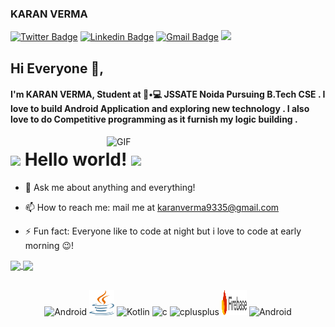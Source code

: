 ###  KARAN VERMA

[![Twitter Badge](https://img.shields.io/badge/@iam_karanV-30302f?style=flat&logo=twitter&logoColor=white)](https://twitter.com/iam_karanV?s=08)
[![Linkedin Badge](https://img.shields.io/badge/KaranVerma-30302f?style=flat&logo=linkedin)](https://www.linkedin.com/in/karan-verma123/)
[![Gmail Badge](https://img.shields.io/badge/karanverma9335@gmail.com-30302f?style=flat&logo=Gmail&logoColor=white)](mailto:karanverma9335@gmail.com)
![](https://visitor-badge.glitch.me/badge?page_id=karan7393065010.karan7393065010) 

## Hi Everyone 👋,           
#### I'm KARAN VERMA, Student at 👨•💻 JSSATE Noida Pursuing B.Tech CSE . I love to build Android Application and exploring new technology . I also love to do Competitive programming as it furnish my logic building .

<img align="right" alt="GIF" src="https://miro.medium.com/max/875/1*Urc28sbnORGOW5oyohQ06g.gif" width="350px" />

# <img src="https://github.com/TheDudeThatCode/TheDudeThatCode/blob/master/Assets/Hi.gif" width="29px"> Hello world!&nbsp;<img src="https://github.com/TheDudeThatCode/TheDudeThatCode/blob/master/Assets/Earth.gif" width="24px"> 

- 💬 Ask me about anything and everything! 

- 📫 How to reach me: mail me at [karanverma9335@gmail.com](mailto:karanverma9335@gmail.com)

- ⚡ Fun fact: Everyone like to code at night but i love to code at early morning 😉! 

<a href="https://karan7393065010.github.io">
  
  <img src="https://github-readme-stats.vercel.app/api?username=karan7393065010&count_private=true" align="center"/>
  
</a>

<a href="https://karan7393065010.github.io">

  <img src="https://github-readme-stats.vercel.app/api/top-langs/?username=karan7393065010&layout=compact" align="center"/>

</a>

<br>

<br>

<p align="center"><img
src="https://raw.githubusercontent.com/gilbarbara/logos/master/logos/android-icon.svg" alt="Android" width="40" height="40"/> <img src="https://raw.githubusercontent.com/gilbarbara/logos/master/logos/java.svg" alt="Java" width="40" height="40"/> <img src="https://raw.githubusercontent.com/gilbarbara/logos/master/logos/kotlin.svg" alt="Kotlin" width="36" height="36"/>  <img
src="https://raw.githubusercontent.com/gilbarbara/logos/master/logos/c.svg" alt="c" width="56" height="56"/> <img src="https://raw.githubusercontent.com/gilbarbara/logos/master/logos/c-plusplus.svg" alt="cplusplus" width="56" height="56"/> <img 
src="https://raw.githubusercontent.com/gilbarbara/logos/master/logos/firebase.svg" alt="Firebase" width="40" height="40"/> <img src="https://raw.githubusercontent.com/gilbarbara/logos/master/logos/figma.svg" alt="Android" width="40" height="40"/> </p>



